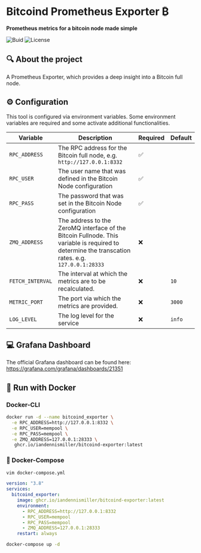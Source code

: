 # Bitcoind Prometheus Exporter ₿

**Prometheus metrics for a bitcoin node made simple**

![Buid](https://img.shields.io/github/actions/workflow/status/iandennismiller/bitcoind-exporter/release.yml)
![License](https://img.shields.io/github/license/iandennismiller/krakendca)

## 🔍 About the project

A Prometheus Exporter, which provides a deep insight into a Bitcoin full node.


## ⚙️ Configuration

This tool is configured via environment variables. Some environment variables are required and some activate additional functionalities.


| Variable | Description | Required | Default |
| --- | --- | --- | --- |
| `RPC_ADDRESS` | The RPC address for the Bitcoin full node, e.g. ``http://127.0.0.1:8332`` | ✅ | |
| `RPC_USER` |The user name that was defined in the Bitcoin Node configuration | ✅ | |
| `RPC_PASS` | The password that was set in the Bitcoin Node configuration | ✅  |  |
| `ZMQ_ADDRESS` | The address to the ZeroMQ interface of the Bitcoin Fullnode. This variable is required to determine the transcation rates. e.g. ``127.0.0.1:28333`` | ❌ |  |
| `FETCH_INTERVAL` | The interval at which the metrics are to be recalculated. | ❌ | `10` |
| `METRIC_PORT` | The port via which the metrics are provided. | ❌ | `3000` |
| `LOG_LEVEL` | The log level for the service | ❌ | `info` |

## 💻 Grafana Dashboard

The official Grafana dashboard can be found here: https://grafana.com/grafana/dashboards/21351

## 🐳 Run with Docker

###  Docker-CLI

```bash
docker run -d --name bitcoind_exporter \
  -e RPC_ADDRESS=http://127.0.0.1:8332 \
  -e RPC_USER=mempool \
  -e RPC_PASS=mempool \
  -e ZMQ_ADDRESS=127.0.0.1:28333 \
   ghcr.io/iandennismiller/bitcoind-exporter:latest
```

### 🚀 Docker-Compose

```bash
vim docker-compose.yml
```

```yaml
version: "3.8"
services:
  bitcoind_exporter:
    image: ghcr.io/iandennismiller/bitcoind-exporter:latest
    environment:
      - RPC_ADDRESS=http://127.0.0.1:8332
      - RPC_USER=mempool
      - RPC_PASS=mempool
      - ZMQ_ADDRESS=127.0.0.1:28333
    restart: always
```

```bash
docker-compose up -d
```